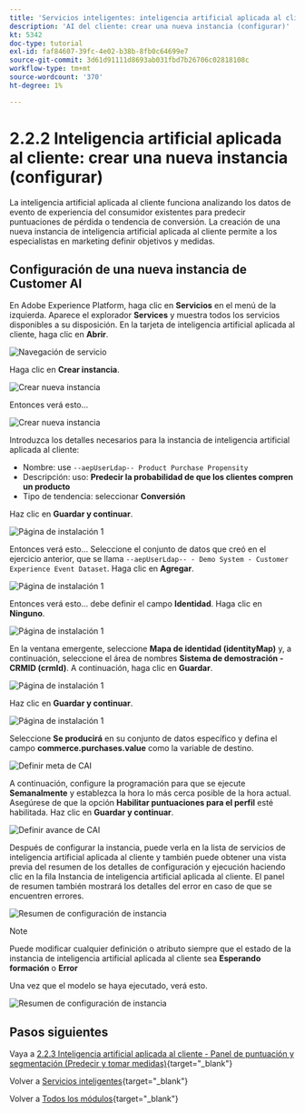 ```yaml
---
title: 'Servicios inteligentes: inteligencia artificial aplicada al cliente Crear una nueva instancia (configurar)'
description: 'AI del cliente: crear una nueva instancia (configurar)'
kt: 5342
doc-type: tutorial
exl-id: faf84607-39fc-4e02-b38b-8fb0c64699e7
source-git-commit: 3d61d91111d8693ab031fbd7b26706c02818108c
workflow-type: tm+mt
source-wordcount: '370'
ht-degree: 1%

---
```


# 2.2.2 Inteligencia artificial aplicada al cliente: crear una nueva instancia (configurar)

La inteligencia artificial aplicada al cliente funciona analizando los datos de evento de experiencia del consumidor existentes para predecir puntuaciones de pérdida o tendencia de conversión. La creación de una nueva instancia de inteligencia artificial aplicada al cliente permite a los especialistas en marketing definir objetivos y medidas.

## Configuración de una nueva instancia de Customer AI

En Adobe Experience Platform, haga clic en **Servicios** en el menú de la izquierda. Aparece el explorador **Services** y muestra todos los servicios disponibles a su disposición. En la tarjeta de inteligencia artificial aplicada al cliente, haga clic en **Abrir**.

![Navegación de servicio](./images/navigatetoservice.png)

Haga clic en **Crear instancia**.

![Crear nueva instancia](./images/createnewinstance.png)

Entonces verá esto...

![Crear nueva instancia](./images/custai1.png)


Introduzca los detalles necesarios para la instancia de inteligencia artificial aplicada al cliente:

- Nombre: use `--aepUserLdap-- Product Purchase Propensity`
- Descripción: uso: **Predecir la probabilidad de que los clientes compren un producto**
- Tipo de tendencia: seleccionar **Conversión**

Haz clic en **Guardar y continuar**.

![Página de instalación 1](./images/setuppage1.png)

Entonces verá esto... Seleccione el conjunto de datos que creó en el ejercicio anterior, que se llama `--aepUserLdap-- - Demo System - Customer Experience Event Dataset`. Haga clic en **Agregar**.

![Página de instalación 1](./images/custai2.png)

Entonces verá esto... debe definir el campo **Identidad**. Haga clic en **Ninguno**.

![Página de instalación 1](./images/custai2a.png)

En la ventana emergente, seleccione **Mapa de identidad (identityMap)** y, a continuación, seleccione el área de nombres **Sistema de demostración - CRMID (crmId)**. A continuación, haga clic en **Guardar**.

![Página de instalación 1](./images/custai2b.png)

Haz clic en **Guardar y continuar**.

![Página de instalación 1](./images/custai2c.png)

Seleccione **Se producirá** en su conjunto de datos específico y defina el campo **commerce.purchases.value** como la variable de destino.

![Definir meta de CAI](./images/caidefinegoal.png)

A continuación, configure la programación para que se ejecute **Semanalmente** y establezca la hora lo más cerca posible de la hora actual. Asegúrese de que la opción **Habilitar puntuaciones para el perfil** esté habilitada. Haz clic en **Guardar y continuar**.

![Definir avance de CAI](./images/caiadvancepage.png)

Después de configurar la instancia, puede verla en la lista de servicios de inteligencia artificial aplicada al cliente y también puede obtener una vista previa del resumen de los detalles de configuración y ejecución haciendo clic en la fila Instancia de inteligencia artificial aplicada al cliente. El panel de resumen también mostrará los detalles del error en caso de que se encuentren errores.

![Resumen de configuración de instancia](./images/caiinstancesummary.png)

>[!NOTE]
>
>Puede modificar cualquier definición o atributo siempre que el estado de la instancia de inteligencia artificial aplicada al cliente sea **Esperando formación** o **Error**

Una vez que el modelo se haya ejecutado, verá esto.

![Resumen de configuración de instancia](./images/caiinstancesummary1.png)

## Pasos siguientes

Vaya a [2.2.3 Inteligencia artificial aplicada al cliente - Panel de puntuación y segmentación (Predecir y tomar medidas)](./ex3.md){target="_blank"}

Volver a [Servicios inteligentes](./intelligent-services.md){target="_blank"}

Volver a [Todos los módulos](./../../../../overview.md){target="_blank"}
